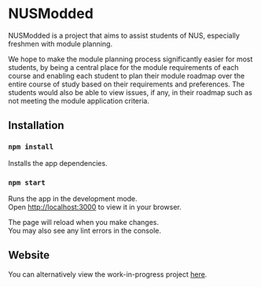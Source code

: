 # NUSModded

NUSModded is a project that aims to assist students of NUS, especially freshmen with module planning.

We hope to make the module planning process significantly easier for most students, by being a central place for the module requirements of each course and enabling each student to plan their module roadmap over the entire course of study based on their requirements and preferences. The students would also be able to view issues, if any, in their roadmap such as not meeting the module application criteria.


## Installation


### `npm install`

Installs the app dependencies.

### `npm start`

Runs the app in the development mode.\
Open [http://localhost:3000](http://localhost:3000) to view it in your browser.

The page will reload when you make changes.\
You may also see any lint errors in the console.

## Website
You can alternatively view the work-in-progress project [here](https://orbital-nusmodded.vercel.app/).
